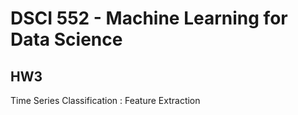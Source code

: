# DSCI 552 - Machine Learning for Data Science

## HW3 

Time Series Classification : Feature Extraction
